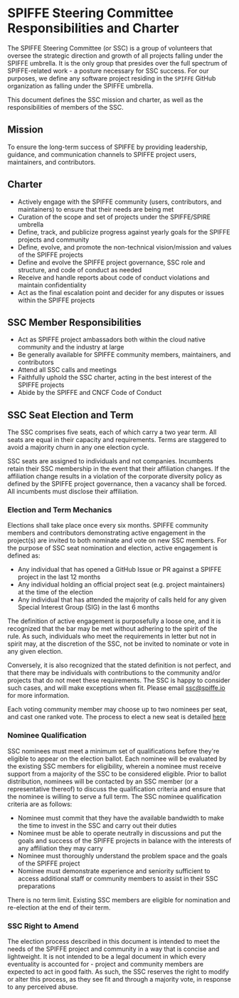 # SPIFFE Steering Committee Responsibilities and Charter
The SPIFFE Steering Committee (or SSC) is a group of volunteers that oversee the strategic direction and growth of all projects falling under the SPIFFE umbrella. It is the only group that presides over the full spectrum of SPIFFE-related work - a posture necessary for SSC success. For our purposes, we define any software project residing in the `SPIFFE` GitHub organization as falling under the SPIFFE umbrella.

This document defines the SSC mission and charter, as well as the responsibilities of members of the SSC.

## Mission
To ensure the long-term success of SPIFFE by providing leadership, guidance, and communication channels to SPIFFE project users, maintainers, and contributors.

## Charter
* Actively engage with the SPIFFE community (users, contributors, and maintainers) to ensure that their needs are being met
* Curation of the scope and set of projects under the SPIFFE/SPIRE umbrella
* Define, track, and publicize progress against yearly goals for the SPIFFE projects and community
* Define, evolve, and promote the non-technical vision/mission and values of the SPIFFE projects
* Define and evolve the SPIFFE project governance, SSC role and structure, and code of conduct as needed
* Receive and handle reports about code of conduct violations and maintain confidentiality
* Act as the final escalation point and decider for any disputes or issues within the SPIFFE projects

## SSC Member Responsibilities
* Act as SPIFFE project ambassadors both within the cloud native community and the industry at large
* Be generally available for SPIFFE community members, maintainers, and contributors
* Attend all SSC calls and meetings
* Faithfully uphold the SSC charter, acting in the best interest of the SPIFFE projects
* Abide by the SPIFFE and CNCF Code of Conduct

## SSC Seat Election and Term
The SSC comprises five seats, each of which carry a two year term. All seats are equal in their capacity and requirements. Terms are staggered to avoid a majority churn in any one election cycle.

SSC seats are assigned to individuals and not companies. Incumbents retain their SSC membership in the event that their affiliation changes. If the affiliation change results in a violation of the corporate diversity policy as defined by the SPIFFE project governance, then a vacancy shall be forced. All incumbents must disclose their affiliation.

### Election and Term Mechanics
Elections shall take place once every six months. SPIFFE community members and contributors demonstrating active engagement in the project(s) are invited to both nominate and vote on new SSC members. For the purpose of SSC seat nomination and election, active engagement is defined as:
* Any individual that has opened a GitHub Issue or PR against a SPIFFE project in the last 12 months
* Any individual holding an official project seat (e.g. project maintainers) at the time of the election
* Any individual that has attended the majority of calls held for any given Special Interest Group (SIG) in the last 6 months

The definition of active engagement is purposefully a loose one, and it is recognized that the bar may be met without adhering to the spirit of the rule. As such, individuals who meet the requirements in letter but not in spirit may, at the discretion of the SSC, not be invited to nominate or vote in any given election.

Conversely, it is also recognized that the stated definition is not perfect, and that there may be individuals with contributions to the community and/or projects that do not meet these requirements. The SSC is happy to consider such cases, and will make exceptions when fit. Please email ssc@spiffe.io for more information.

Each voting community member may choose up to two nominees per seat, and cast one ranked vote. The process to elect a new seat is detailed [here](elections/README.md)

### Nominee Qualification
SSC nominees must meet a minimum set of qualifications before they're eligible to appear on the election ballot. Each nominee will be evaluated by the existing SSC members for eligibility, wherein a nominee must receive support from a majority of the SSC to be considered eligible. Prior to ballot distribution, nominees will be contacted by an SSC member (or a representative thereof) to discuss the qualification criteria and ensure that the nominee is willing to serve a full term. The SSC nominee qualification criteria are as follows:
* Nominee must commit that they have the available bandwidth to make the time to invest in the SSC and carry out their duties
* Nominee must be able to operate neutrally in discussions and put the goals and success of the SPIFFE projects in balance with the interests of any affiliation they may carry
* Nominee must thoroughly understand the problem space and the goals of the SPIFFE project
* Nominee must demonstrate experience and seniority sufficient to access additional staff or community members to assist in their SSC preparations

There is no term limit. Existing SSC members are eligible for nomination and re-election at the end of their term.

### SSC Right to Amend
The election process described in this document is intended to meet the needs of the SPIFFE project and community in a way that is concise and lightweight. It is not intended to be a legal document in which every eventuality is accounted for - project and community members are expected to act in good faith. As such, the SSC reserves the right to modify or alter this process, as they see fit and through a majority vote, in response to any perceived abuse.
